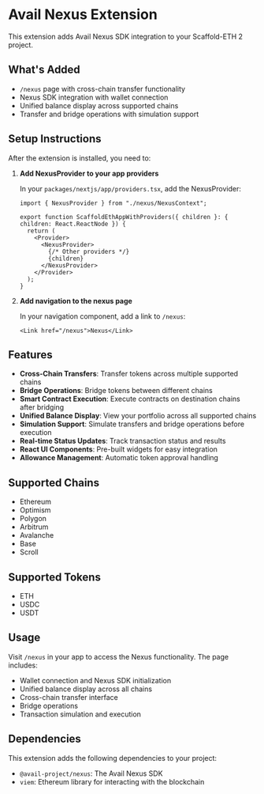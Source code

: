 # Avail Nexus Extension

This extension adds Avail Nexus SDK integration to your Scaffold-ETH 2 project.

## What's Added

- `/nexus` page with cross-chain transfer functionality
- Nexus SDK integration with wallet connection
- Unified balance display across supported chains
- Transfer and bridge operations with simulation support

## Setup Instructions

After the extension is installed, you need to:

1. **Add NexusProvider to your app providers**

   In your `packages/nextjs/app/providers.tsx`, add the NexusProvider:

   ```tsx
   import { NexusProvider } from "./nexus/NexusContext";

   export function ScaffoldEthAppWithProviders({ children }: { children: React.ReactNode }) {
     return (
       <Provider>
         <NexusProvider>
           {/* Other providers */}
           {children}
         </NexusProvider>
       </Provider>
     );
   }
   ```

2. **Add navigation to the nexus page**

   In your navigation component, add a link to `/nexus`:

   ```tsx
   <Link href="/nexus">Nexus</Link>
   ```

## Features

- **Cross-Chain Transfers**: Transfer tokens across multiple supported chains
- **Bridge Operations**: Bridge tokens between different chains  
- **Smart Contract Execution**: Execute contracts on destination chains after bridging
- **Unified Balance Display**: View your portfolio across all supported chains
- **Simulation Support**: Simulate transfers and bridge operations before execution
- **Real-time Status Updates**: Track transaction status and results
- **React UI Components**: Pre-built widgets for easy integration
- **Allowance Management**: Automatic token approval handling

## Supported Chains

- Ethereum
- Optimism
- Polygon
- Arbitrum
- Avalanche
- Base
- Scroll

## Supported Tokens

- ETH
- USDC
- USDT

## Usage

Visit `/nexus` in your app to access the Nexus functionality. The page includes:

- Wallet connection and Nexus SDK initialization
- Unified balance display across all chains
- Cross-chain transfer interface
- Bridge operations
- Transaction simulation and execution

## Dependencies

This extension adds the following dependencies to your project:
- `@avail-project/nexus`: The Avail Nexus SDK
- `viem`: Ethereum library for interacting with the blockchain 